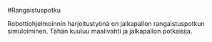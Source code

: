 #Rangaistuspotku

Robottiohjelmoinnin harjoitustyönä on jalkapallon rangaistuspotkun simuloiminen.
Tähän kuuluu maalivahti ja jalkapallon potkaisija.
